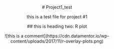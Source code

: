 <p align="center">
# Project1_test
</p>

<p align="center">
this is a test file for project #1
</p>
<p align="center">
## this is heading two: R plot
</p>
<p align="center">
![this is a comment](https://cdn.datamentor.io/wp-content/uploads/2017/11/r-overlay-plots.png)
</p>


